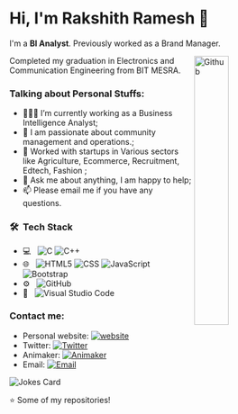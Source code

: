 # Hi, I'm Rakshith Ramesh 🐐

I'm a **BI Analyst**. Previously worked as a Brand Manager.

<img width="35%" align="right" alt="Github" src="https://user-images.githubusercontent.com/48678280/88862734-4903af80-d201-11ea-968b-9c939d88a37c.gif" />

Completed my graduation in Electronics and Communication Engineering from BIT MESRA.

### Talking about Personal Stuffs:

- 👨🏽‍💻 I’m currently working as a Business Intelligence Analyst; 
- 🤔 I am passionate about community management and operations.;
- 💼 Worked with startups in Various sectors like Agriculture, Ecommerce, Recruitment, Edtech, Fashion ;
- 💬 Ask me about anything, I am happy to help;
- 📫 Please email me if you have any questions.

<h3> 🛠 &nbsp;Tech Stack</h3>

- 💻 &nbsp;
![C](https://img.shields.io/badge/-C-333333?style=flat&logo=C%2B%2B&logoColor=007396)
![C++](https://img.shields.io/badge/-C++-333333?style=flat&logo=C%2B%2B&logoColor=00599C)
- 🌐 &nbsp;
![HTML5](https://img.shields.io/badge/-HTML5-333333?style=flat&logo=HTML5)
![CSS](https://img.shields.io/badge/-CSS-333333?style=flat&logo=CSS3&logoColor=1572B6)
![JavaScript](https://img.shields.io/badge/-JavaScript-333333?style=flat&logo=javascript)
![Bootstrap](https://img.shields.io/badge/-Bootstrap-333333?style=flat&logo=bootstrap&logoColor=563D7C)
- ⚙️ &nbsp;
![GitHub](https://img.shields.io/badge/-GitHub-333333?style=flat&logo=github)
- 🔧 &nbsp;
![Visual Studio Code](https://img.shields.io/badge/-Visual%20Studio%20Code-333333?style=flat&logo=visual-studio-code&logoColor=007ACC)

### Contact me:

- Personal website: [![website](https://img.shields.io/badge/https://rakshith10-portfolio.app/-3693F3?style=flat-square&logo=icloud&logoColor=white)](https://rakshith10-portfolio.netlify.app/)
- Twitter: [![Twitter](https://img.shields.io/badge/@RakshithRames18-1DA1F2?style=flat-square&logo=twitter&logoColor=white)](https://twitter.com/RakshithRames18) 
- Animaker: [![Animaker](https://img.shields.io/badge/@Rakshith_Ramesh-E6162D?style=flat-square&logo=sina-animaker&logoColor=white)](https://app.animaker.com/animo/M4GZJNBkNic19FWP/)
- Email: [![Email](https://img.shields.io/badge/communitymanagerrakshith@gmail.com/rakshithr@rakshith.tech-D14836?style=flat-square&logo=gmail&logoColor=white)](mailto:https://app.animaker.com/animo/M4GZJNBkNic19FWP/)

![Jokes Card](https://readme-jokes.vercel.app/api) 

⭐️ Some of my repositories!
